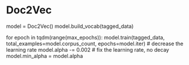 # Doc2Vec


model = Doc2Vec()
model.build_vocab(tagged_data)

for epoch in tqdm(range(max_epochs)):
    model.train(tagged_data,
                total_examples=model.corpus_count,
                epochs=model.iter)
    # decrease the learning rate
    model.alpha -= 0.002
    # fix the learning rate, no decay
    model.min_alpha = model.alpha
